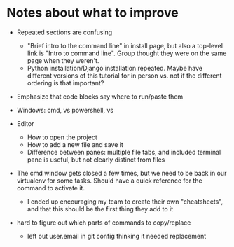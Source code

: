 # Notes about what to improve

* Repeated sections are confusing
  * "Brief intro to the command line" in install page, but also a top-level link is "Intro to command line". Group thought they were on the same page when they weren't.
  * Python installation/Django installation repeated. Maybe have different versions of this tutorial for in person vs. not if the different ordering is that important?
  
* Emphasize that code blocks say where to run/paste them

* Windows: cmd, vs powershell, vs 

* Editor
  * How to open the project
  * How to add a new file and save it
  * Difference between panes: multiple file tabs, and included terminal pane is useful, but not clearly distinct from files

* The cmd window gets closed a few times, but we need to be back in our virtualenv for some tasks. Should have a quick reference for the command to activate it.
  * I ended up encouraging my team to create their own "cheatsheets", and that this should be the first thing they add to it

* hard to figure out which parts of commands to copy/replace
    * left out user.email in git config thinking it needed replacement